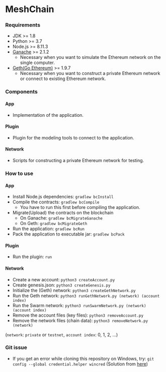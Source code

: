 # MeshChain

### Requirements
- JDK >= 1.8
- Python >= 3.7
- Node.js >= 8.11.3
- [Ganache](https://www.trufflesuite.com/ganache) >= 2.1.2
  - Necessary when you want to simulate the Ethereum network on the single computer.
- [Geth(Go Ethereum)](https://geth.ethereum.org/) >= 1.9.7
  - Necessary when you want to construct a private Ethereum network or connect to existing Ethereum network.

### Components
#### App
- Implementation of the application.

#### Plugin
- Plugin for the modeling tools to connect to the application.

#### Network
- Scripts for constructing a private Ethereum network for testing.

### How to use
#### App
- Install Node.js dependencies: `gradlew bcInstall`
- Compile the contracts: `gradlew bcCompile`
  - You have to run this first before compiling the application.
- Migrate(Upload) the contracts on the blockchain
  - On Ganache: `gradlew bcMigrateGanache`
  - On Geth: `gradlew bcMigrateGeth`
- Run the application: `gradlew bcRun`
- Pack the application to executable jar: `gradlew bcPack`

#### Plugin
- Run the plugin: `run`

#### Network
- Create a new account: `python3 createAccount.py`
- Create genesis.json: `python3 createGenesis.py`
- Initialize the (Geth) network: `python3 createGethNetwork.py`
- Run the Geth network: `python3 runGethNetwork.py (network) (account index)`
- Run the Swarm network: `python3 runSwarmNetwork.py (network) (account index)`
- Remove the account files (key files): `python3 removeAccount.py`
- Remove the network files (chain data): `python3 removeNetwork.py (network)`

(`network`: `private` or `testnet`, `account index`: 0, 1, 2, ...)

### Git issue
- If you get an error while cloning this repository on Windows, try:
  `git config --global credential.helper wincred`
  (Solution from [here](https://github.com/git-lfs/git-lfs/issues/1485))

